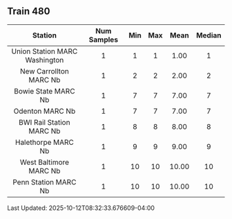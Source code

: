 ## Train 480

| Station | Num Samples | Min | Max | Mean | Median |
| :-----: | :---------: | :-: | :-: | :--: | :----: |
| Union Station MARC Washington | 1 | 1 | 1 | 1.00 | 1 |
| New Carrollton MARC Nb | 1 | 2 | 2 | 2.00 | 2 |
| Bowie State MARC Nb | 1 | 7 | 7 | 7.00 | 7 |
| Odenton MARC Nb | 1 | 7 | 7 | 7.00 | 7 |
| BWI Rail Station MARC Nb | 1 | 8 | 8 | 8.00 | 8 |
| Halethorpe MARC Nb | 1 | 9 | 9 | 9.00 | 9 |
| West Baltimore MARC Nb | 1 | 10 | 10 | 10.00 | 10 |
| Penn Station MARC Nb | 1 | 10 | 10 | 10.00 | 10 |


Last Updated: 2025-10-12T08:32:33.676609-04:00